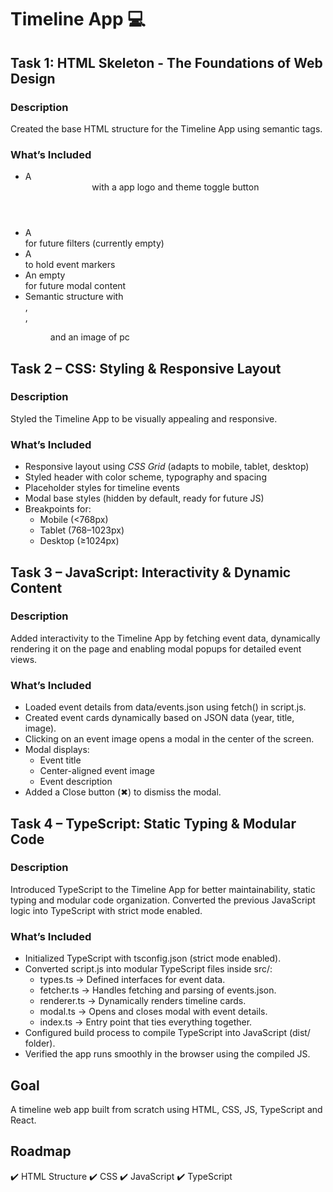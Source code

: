 # Timeline App 💻

## Task 1: HTML Skeleton - The Foundations of Web Design

### Description
Created the base HTML structure for the Timeline App using semantic tags.

### What’s Included
- A <header> with a app logo and theme toggle button
- A <nav> for future filters (currently empty)
- A <section id="timeline"> to hold event markers
- An empty <div id="modal"> for future modal content
- Semantic structure with <main>, <article>, <figure> and an image of pc

## Task 2 – CSS: Styling & Responsive Layout

### Description
Styled the Timeline App to be visually appealing and responsive.

### What’s Included
- Responsive layout using *CSS Grid* (adapts to mobile, tablet, desktop)
- Styled header with color scheme, typography and spacing
- Placeholder styles for timeline events
- Modal base styles (hidden by default, ready for future JS)
- Breakpoints for:
  - Mobile (<768px)
  - Tablet (768–1023px)
  - Desktop (≥1024px)

## Task 3 – JavaScript: Interactivity & Dynamic Content

### Description
Added interactivity to the Timeline App by fetching event data, dynamically rendering it on the page and enabling modal popups for detailed event views.

### What’s Included
- Loaded event details from data/events.json using fetch() in script.js.
- Created event cards dynamically based on JSON data (year, title, image).
- Clicking on an event image opens a modal in the center of the screen.
- Modal displays:
  - Event title
  - Center-aligned event image
  - Event description
- Added a Close button (✖) to dismiss the modal.


## Task 4 – TypeScript: Static Typing & Modular Code

### Description
Introduced TypeScript to the Timeline App for better maintainability, static typing and modular code organization. 
Converted the previous JavaScript logic into TypeScript with strict mode enabled.

### What’s Included
- Initialized TypeScript with tsconfig.json (strict mode enabled).
- Converted script.js into modular TypeScript files inside src/:
  - types.ts → Defined interfaces for event data.
  - fetcher.ts → Handles fetching and parsing of events.json.
  - renderer.ts → Dynamically renders timeline cards.
  - modal.ts → Opens and closes modal with event details.
  - index.ts → Entry point that ties everything together.
- Configured build process to compile TypeScript into JavaScript (dist/ folder).
- Verified the app runs smoothly in the browser using the compiled JS.

## Goal
A timeline web app built from scratch using HTML, CSS, JS, TypeScript and React.

## Roadmap
✔️ HTML Structure
✔️ CSS
✔️ JavaScript
✔️ TypeScript


